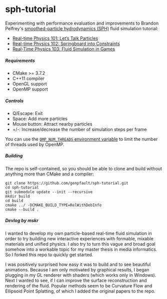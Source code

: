 sph-tutorial
============

Experimenting with performance evaluation and improvements to Brandon Pelfrey's [smoothed-particle hydrodynamics (SPH)](https://en.wikipedia.org/wiki/Smoothed-particle_hydrodynamics) fluid simulation tutorial:

* [Real-time Physics 101: Let’s Talk Particles](https://web.archive.org/web/20090530024753/http://blog.brandonpelfrey.com/?p=58)
* [Real-time Physics 102: Springboard into Constraints](https://web.archive.org/web/20090531100829/http://blog.brandonpelfrey.com/?p=242)
* [Real-Time Physics 103: Fluid Simulation in Games](https://web.archive.org/web/20090722233436/http://blog.brandonpelfrey.com/?p=303)

##### Requirements

* CMake >= 3.7.2
* C++11 compiler
* OpenGL support
* OpenMP support

##### Controls

* Q/Escape: Exit
* Space: Add more particles
* Mouse button: Attract nearby particles
* +/-: Increase/decrease the number of simulation steps per frame

You can use the [`OMP_NUM_THREADS` environment variable](https://gcc.gnu.org/onlinedocs/libgomp/OMP_005fNUM_005fTHREADS.html#OMP_005fNUM_005fTHREADS) to limit the number of threads used by OpenMP.

##### Building

The repo is self-contained, so you should be able to clone and build without anything more than CMake and a compiler:

    git clone https://github.com/genpfault/sph-tutorial.git
    cd sph-tutorial
    git submodule update --init --recursive
    mkdir build
    cd build
    cmake ../ -DCMAKE_BUILD_TYPE=RelWithDebInfo
    cmake --build .


##### Devlog by mskr

I wanted to develop my own particle-based real-time fluid simulation in order to try building new interactive experiences with formable, mixable materials and unified physics. I also try to turn this vague and broad goal somehow into a workable topic for my master thesis in media informatics. So I forked this repo to quickly get started.

I was positively surprised how easy it was to build and to see beautiful animations. Because I am only motivated by graphical results, I began plugging in my GL renderer with shaders (which works only in Windows). Next I wanted to see, if I can improve the surface reconstruction and rendering of the fluid. Popular methods seem to be Curvature Flow and Ellipsoid Point Splatting, of which I added the original papers to the repo.